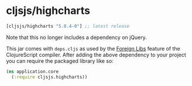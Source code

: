# cljsjs/highcharts

[](dependency)
```clojure
[cljsjs/highcharts "5.0.4-0"] ;; latest release
```
[](/dependency)

Note that this no longer includes a dependency on jQuery.

This jar comes with `deps.cljs` as used by the [Foreign Libs][flibs] feature
of the ClojureScript compiler. After adding the above dependency to your project
you can require the packaged library like so:

```clojure
(ns application.core
  (:require cljsjs.highcharts))
```

[flibs]: https://github.com/clojure/clojurescript/wiki/Packaging-Foreign-Dependencies
